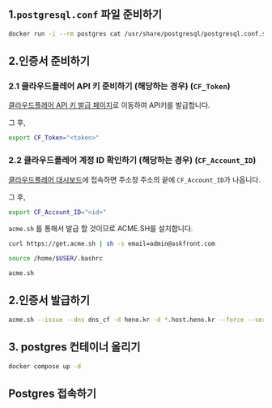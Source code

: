 
## 1.`postgresql.conf` 파일 준비하기
```bash
docker run -i --rm postgres cat /usr/share/postgresql/postgresql.conf.sample > postgresql.conf
```

## 2.인증서 준비하기

### 2.1 클라우드플레어 API 키 준비하기 (해당하는 경우) (`CF_Token`)
[클라우드플레어 API 키 발급 페이지](https://dash.cloudflare.com/profile/api-tokens)로 이동하여 API키를 발급합니다.

그 후,
```bash
export CF_Token="<token>"
```

### 2.2 클라우드플레어 계정 ID 확인하기 (해당하는 경우) (`CF_Account_ID`)
[클라우드플레어 대시보드](https://dash.cloudflare.com/)에 접속하면 주소창 주소의 끝에 `CF_Account_ID`가 나옵니다.

그 후,
```bash
export CF_Account_ID="<id>"
```

`acme.sh` 를 통해서 발급 할 것이므로 ACME.SH를 설치합니다.

```bash
curl https://get.acme.sh | sh -s email=admin@askfront.com
```

```bash
source /home/$USER/.bashrc
```

```bash
acme.sh
```

## 2.인증서 발급하기

```bash
acme.sh --issue --dns dns_cf -d heno.kr -d *.host.heno.kr --force --server letsencrypt
```

## 3. postgres 컨테이너 올리기

```bash
docker compose up -d
```

## Postgres 접속하기